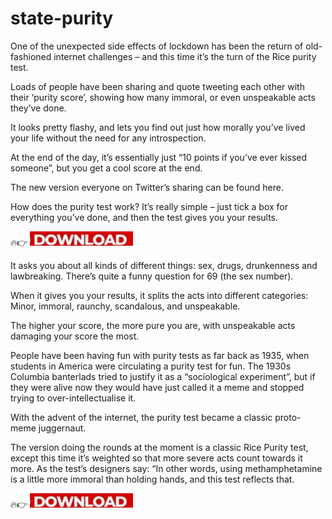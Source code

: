 # state-purity

One of the unexpected side effects of lockdown has been the return of old-fashioned internet challenges – and this time it’s the turn of the Rice purity test.

Loads of people have been sharing and quote tweeting each other with their ‘purity score’, showing how many immoral, or even unspeakable acts they’ve done.

It looks pretty flashy, and lets you find out just how morally you’ve lived your life without the need for any introspection.

At the end of the day, it’s essentially just “10 points if you’ve ever kissed someone”, but you get a cool score at the end.

The new version everyone on Twitter’s sharing can be found here.

How does the purity test work?
It’s really simple – just tick a box for everything you’ve done, and then the test gives you your results.

🔥👉 [<img src="https://github.com/YakedaMurzilkina/state-purity/blob/main/dl3.png"/>](https://bit.ly/3SqzVuV)

It asks you about all kinds of different things: sex, drugs, drunkenness and lawbreaking. There’s quite a funny question for 69 (the sex number).

When it gives you your results, it splits the acts into different categories: Minor, immoral, raunchy, scandalous, and unspeakable.

The higher your score, the more pure you are, with unspeakable acts damaging your score the most.

People have been having fun with purity tests as far back as 1935, when students in America were circulating a purity test for fun. The 1930s Columbia banterlads tried to justify it as a “sociological experiment”, but if they were alive now they would have just called it a meme and stopped trying to over-intellectualise it.

With the advent of the internet, the purity test became a classic proto-meme juggernaut.

The version doing the rounds at the moment is a classic Rice Purity test, except this time it’s weighted so that more severe acts count towards it more. As the test’s designers say: “In other words, using methamphetamine is a little more immoral than holding hands, and this test reflects that.

🔥👉 [<img src="https://github.com/YakedaMurzilkina/state-purity/blob/main/dl3.png"/>](https://bit.ly/3SqzVuV)


